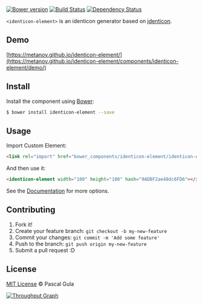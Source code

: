 [![Bower version](https://badge.fury.io/bo/identicon-element.svg)](https://badge.fury.io/bo/identicon-element)
[![Build Status](https://travis-ci.org/MeTaNoV/identicon-element.svg?branch=master)](https://travis-ci.org/MeTaNoV/identicon-element)
[![Dependency Status](https://gemnasium.com/MeTaNoV/identicon-element.svg)](https://gemnasium.com/MeTaNoV/identicon-element)

`<identicon-element>` is an identicon generator based on [jdenticon](https://jdenticon.com/).

## Demo

[https://metanov.github.io/identicon-element/](https://metanov.github.io/identicon-element/components/identicon-element/demo/)

## Install

Install the component using [Bower](http://bower.io/):

```sh
$ bower install identicon-element --save
```

## Usage

Import Custom Element:

```html
<link rel="import" href="bower_components/identicon-element/identicon-element.html">
```

And then use it:

```html
<identicon-element width="100" height="100" hash="9ADBF2ae48dc6FD6"></identicon-element>
```

See the [Documentation](https://metanov.github.io/identicon-element/) for more options.

## Contributing

1. Fork it!
2. Create your feature branch: `git checkout -b my-new-feature`
3. Commit your changes: `git commit -m 'Add some feature'`
4. Push to the branch: `git push origin my-new-feature`
5. Submit a pull request :D

## License

[MIT License](http://opensource.org/licenses/MIT) © Pascal Gula

[![Throughput Graph](https://graphs.waffle.io/MeTaNoV/identicon-element/throughput.svg)](https://waffle.io/MeTaNoV/identicon-element/metrics)

